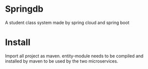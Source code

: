 # Springdb
A student class system made by spring cloud and spring boot

# Install
Import all project as maven. entity-module needs to be compiled and installed by maven to be used by the two microservices.
